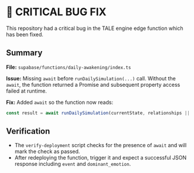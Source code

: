 # 🐛 CRITICAL BUG FIX

This repository had a critical bug in the TALE engine edge function which has been fixed.

## Summary

**File:** `supabase/functions/daily-awakening/index.ts`

**Issue:** Missing `await` before `runDailySimulation(...)` call. Without the `await`, the function returned a Promise and subsequent property access failed at runtime.

**Fix:** Added `await` so the function now reads:

```typescript
const result = await runDailySimulation(currentState, relationships || []);
```

## Verification

- The `verify-deployment` script checks for the presence of `await` and will mark the check as passed.
- After redeploying the function, trigger it and expect a successful JSON response including `event` and `dominant_emotion`.
